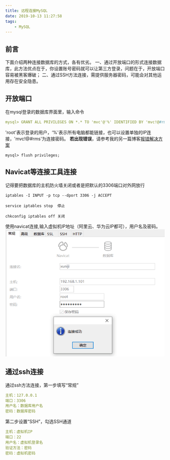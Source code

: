 ```yaml
---
title: 远程连接MySQL
date: 2019-10-13 11:27:58
tags:
    - MySQL
---
```

## 前言
下面介绍两种连接数据库的方式，各有优劣。
一、通过开放端口的形式连接数据库，此方法优点在于，你设置账号密码就可以让第三方登录，问题在于，开放端口容易被黑客爆破；
二、通过SSH方法连接，需提供服务器密码，可能会对其他运用存在安全隐患。
## 开放端口
在mysql登录的数据库界面里，输入命令
```yaml
mysql> GRANT ALL PRIVILEGES ON *.* TO 'mvc'@'%' IDENTIFIED BY 'mvc!@#rms' WITH GRANT OPTION;
```
'root'表示登录的用户，‘%'表示所有电脑都能链接，也可以设置单独的IP连接，'mvc!@#rms'为连接密码。
**若出现错误**，请参考我的另一篇博客[报错解决方案](https://www.rms360.top/2019/05/12/MySQL/MySQL%E4%BD%BF%E7%94%A8/MySQL%E6%8A%A5%E9%94%99You%20must%20reset%20your%20password%20using%20ALTER%20USER%20statement%20before%20executing%20this%20statement/)
```ejs
mysql> flush privileges;
```
## Navicat等连接工具连接
 记得要把数据库的主机防火墙关闭或者是把默认的3306端口对外网放行
 ```ejs
 iptables -I INPUT -p tcp --dport 3306 -j ACCEPT
 
 service iptables stop  停止
 
 chkconfig iptables off 关闭
```
 使用navicat连接,输入虚拟机IP地址（阿里云、华为云IP都可），用户名及密码。
![img](/img_mysql/lianjie.png)

## 通过ssh连接
通过ssh方法连接，第一步填写“常规”
```yaml
主机：127.0.0.1
端口：3306
用户名：数据库用户名
密码：数据库密码
```
第二步设置“SSH”，勾选SSH通道
```yaml
主机：虚拟机IP
端口：22
用户名：虚拟机登录名
验证方法：密码
密码：虚拟机密码
```

